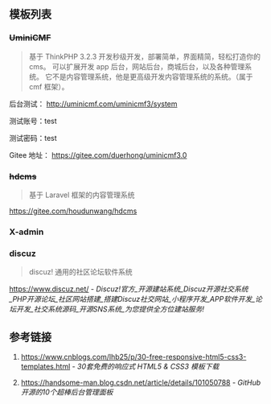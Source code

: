 ## 模板列表

### ~~UminiCMF~~

> 基于 ThinkPHP 3.2.3
> 开发秒级开发，部署简单，界面精简，轻松打造你的 cms。
> 可以扩展开发 app 后台，网站后台，商城后台，以及各种管理系统。
> 它不是内容管理系统，他是更高级开发内容管理系统的系统。（属于 cmf 框架）。

后台测试：
http://uminicmf.com/uminicmf3/system

测试账号：test

测试密码：test

Gitee 地址：
https://gitee.com/duerhong/uminicmf3.0

### ~~hdcms~~

> 基于 Laravel 框架的内容管理系统

https://gitee.com/houdunwang/hdcms

### X-admin

### discuz

> discuz!	通用的社区论坛软件系统

https://www.discuz.net/ - *Discuz!官方_开源建站系统_Discuz开源社交系统_PHP开源论坛_社区网站搭建_搭建Discuz社交网站_小程序开发_APP软件开发_论坛开发_社交系统源码_开源SNS系统_为您提供全方位建站服务!*

## 参考链接

1. https://www.cnblogs.com/lhb25/p/30-free-responsive-html5-css3-templates.html - *30套免费的响应式 HTML5 & CSS3 模板下载*

2. https://handsome-man.blog.csdn.net/article/details/101050788 - *GitHub开源的10个超棒后台管理面板*


